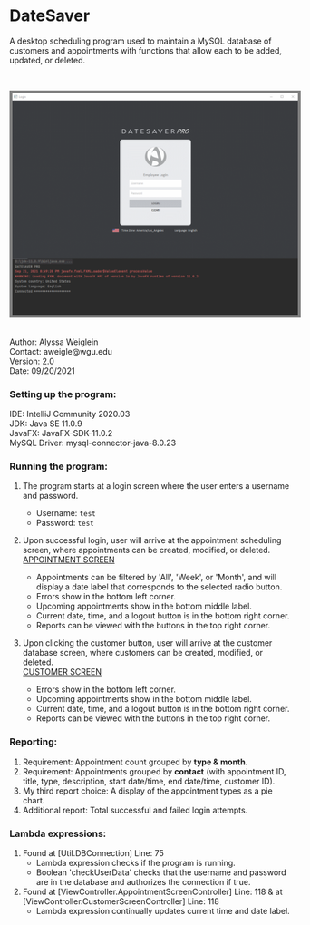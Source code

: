 # DateSaver
A desktop scheduling program used to maintain a MySQL database of customers and appointments with functions that allow each to be added, updated, or deleted.

<br><p align="center">
  <kbd>
<img src="capture-2.gif" alt="ShedulingProgram" style="border:5px solid grey"></img>
  </kbd>
</p><br>
Author: Alyssa Weiglein<br>
Contact: aweigle@wgu.edu<br>
Version: 2.0<br>
Date: 09/20/2021<br>

### Setting up the program:
IDE: IntelliJ Community 2020.03<br>
JDK: Java SE 11.0.9<br>
JavaFX: JavaFX-SDK-11.0.2<br>
MySQL Driver: mysql-connector-java-8.0.23<br>

### Running the program:
1. The program starts at a login screen where the user enters a username and password.<br>
   * Username: `test` <br>
   * Password: `test` <br>
        
2. Upon successful login, user will arrive at the appointment scheduling screen, where appointments can be created, modified, or deleted.
   <br><ins>APPOINTMENT SCREEN</ins>
   * Appointments can be filtered by 'All', 'Week', or 'Month', and will display a date label that corresponds to the selected radio button. 
   * Errors show in the bottom left corner.
   * Upcoming appointments show in the bottom middle label.
   * Current date, time, and a logout button is in the bottom right corner.
   * Reports can be viewed with the buttons in the top right corner.
      
3. Upon clicking the customer button, user will arrive at the customer database screen, where customers can be created, modified, or deleted.
   <br><ins>CUSTOMER SCREEN</ins>
   * Errors show in the bottom left corner.
   * Upcoming appointments show in the bottom middle label.
   * Current date, time, and a logout button is in the bottom right corner.
   * Reports can be viewed with the buttons in the top right corner.

### Reporting:
1. Requirement: Appointment count grouped by <b>type & month</b>.
2. Requirement: Appointments grouped by <b>contact</b> (with appointment ID, title, type, description, start date/time, end date/time, customer ID).
3. My third report choice: A display of the appointment types as a pie chart.
4. Additional report: Total successful and failed login attempts. 

### Lambda expressions:
1. Found at [Util.DBConnection] Line: 75
   * Lambda expression checks if the program is running.
   * Boolean 'checkUserData' checks that the username and password are in the database and authorizes the connection if true.
2. Found at [ViewController.AppointmentScreenController] Line: 118 & at [ViewController.CustomerScreenController] Line: 118
   * Lambda expression continually updates current time and date label.
